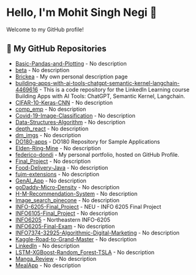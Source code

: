 # Hello, I'm Mohit Singh Negi 👋

Welcome to my GitHub profile!

## 📂 My GitHub Repositories

- [Basic-Pandas-and-Plotting](https://github.com/Negi97Mohit/Basic-Pandas-and-Plotting) - No description
- [beta](https://github.com/Negi97Mohit/beta) - No description
- [Brickea](https://github.com/Negi97Mohit/Brickea) - My own personal description page
- [building-apps-with-ai-tools-chatgpt-semantic-kernel-langchain-4469616](https://github.com/Negi97Mohit/building-apps-with-ai-tools-chatgpt-semantic-kernel-langchain-4469616) - This is a code repository for the LinkedIn Learning course Building Apps with AI Tools: ChatGPT, Semantic Kernel, Langchain.
- [CIFAR-10-Keras-CNN](https://github.com/Negi97Mohit/CIFAR-10-Keras-CNN) - No description
- [comp_emp](https://github.com/Negi97Mohit/comp_emp) - No description
- [Covid-19-Image-Classification](https://github.com/Negi97Mohit/Covid-19-Image-Classification) - No description
- [Data-Structures-Algorithm](https://github.com/Negi97Mohit/Data-Structures-Algorithm) - No description
- [depth_react](https://github.com/Negi97Mohit/depth_react) - No description
- [dm_imgs](https://github.com/Negi97Mohit/dm_imgs) - No description
- [DO180-apps](https://github.com/Negi97Mohit/DO180-apps) - DO180 Repository for Sample Applications
- [Elden-Ring-Mine](https://github.com/Negi97Mohit/Elden-Ring-Mine) - No description
- [federico-dondi](https://github.com/Negi97Mohit/federico-dondi) - My personal portfolio, hosted on GitHub Profile.
- [Final_Project](https://github.com/Negi97Mohit/Final_Project) - No description
- [Food-Delivery-Java](https://github.com/Negi97Mohit/Food-Delivery-Java) - No description
- [fujm-extensions](https://github.com/Negi97Mohit/fujm-extensions) - No description
- [GenAI_App](https://github.com/Negi97Mohit/GenAI_App) - No description
- [goDaddy-Micro-Density](https://github.com/Negi97Mohit/goDaddy-Micro-Density) - No description
- [H-M-Recommendation-System](https://github.com/Negi97Mohit/H-M-Recommendation-System) - No description
- [Image_search_pinecone](https://github.com/Negi97Mohit/Image_search_pinecone) - No description
- [INFO-6205-Final_Project](https://github.com/Negi97Mohit/INFO-6205-Final_Project) - NEU - INFO 6205 Final Project
- [INFO6105-Final_Project](https://github.com/Negi97Mohit/INFO6105-Final_Project) - No description
- [INFO6205](https://github.com/Negi97Mohit/INFO6205) - Northeastern INFO-6205
- [INFO6205-Final-Exam](https://github.com/Negi97Mohit/INFO6205-Final-Exam) - No description
- [INFO7374-32925-Algorithmic-Digital-Marketing](https://github.com/Negi97Mohit/INFO7374-32925-Algorithmic-Digital-Marketing) - No description
- [Kaggle-Road-to-Grand-Master](https://github.com/Negi97Mohit/Kaggle-Road-to-Grand-Master) - No description
- [LinkedIn](https://github.com/Negi97Mohit/LinkedIn) - No description
- [LSTM-XGBoost-Random_Forest-TSLA](https://github.com/Negi97Mohit/LSTM-XGBoost-Random_Forest-TSLA) - No description
- [Manga_Review](https://github.com/Negi97Mohit/Manga_Review) - No description
- [MealApp](https://github.com/Negi97Mohit/MealApp) - No description

